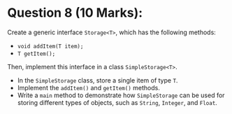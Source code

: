# Question 8 (10 Marks):

Create a generic interface `Storage<T>`, which has the following methods:

- `void addItem(T item);`
- `T getItem();`

Then, implement this interface in a class `SimpleStorage<T>`.

- In the `SimpleStorage` class, store a single item of type `T`.
- Implement the `addItem()` and `getItem()` methods.
- Write a `main` method to demonstrate how `SimpleStorage` can be used for storing different types of objects, such as `String`, `Integer`, and `Float`.
